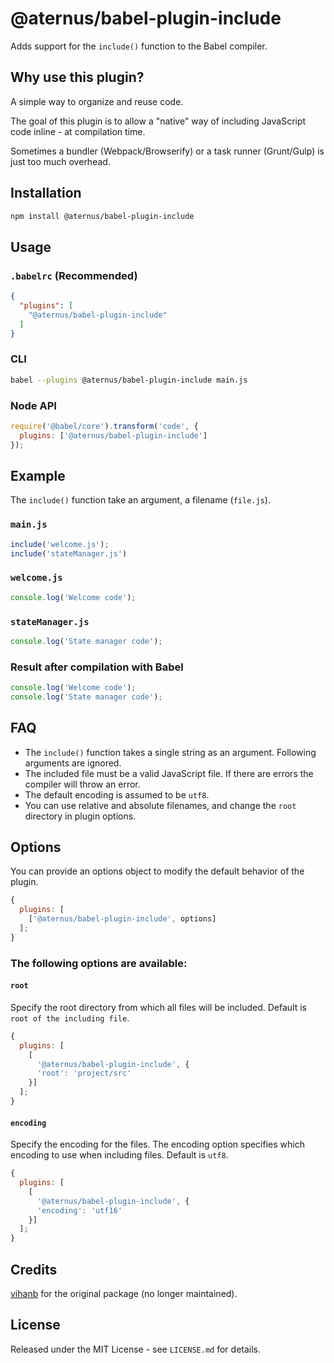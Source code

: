 # @aternus/babel-plugin-include

Adds support for the `include()` function to the Babel compiler.


## Why use this plugin?

A simple way to organize and reuse code.

The goal of this plugin is to allow a "native" way of including JavaScript code inline - at compilation time.

Sometimes a bundler (Webpack/Browserify) or a task runner (Grunt/Gulp) is just too much overhead.


## Installation

```bash
npm install @aternus/babel-plugin-include
```


## Usage

### `.babelrc` (Recommended)

```json
{
  "plugins": [
    "@aternus/babel-plugin-include"
  ]
}
```

### CLI

```bash
babel --plugins @aternus/babel-plugin-include main.js
```

### Node API

```javascript
require('@babel/core').transform('code', {
  plugins: ['@aternus/babel-plugin-include']
});
```


## Example

The `include()` function take an argument, a filename (`file.js`).

### `main.js`

```javascript
include('welcome.js');
include('stateManager.js')
```

### `welcome.js`

```javascript
console.log('Welcome code');
```

### `stateManager.js`

```javascript
console.log('State manager code');
```

### Result after compilation with Babel

```javascript
console.log('Welcome code');
console.log('State manager code');
```


## FAQ

* The `include()` function takes a single string as an argument. Following arguments are ignored.
* The included file must be a valid JavaScript file. If there are errors the compiler will throw an error.
* The default encoding is assumed to be `utf8`.
* You can use relative and absolute filenames, and change the `root` directory in plugin options.

## Options

You can provide an options object to modify the default behavior of the plugin.

```javascript
{
  plugins: [
    ['@aternus/babel-plugin-include', options]
  ];
}
```

### The following options are available:

#### `root`
Specify the root directory from which all files will be included. Default is `root of the including file`.

```javascript
{
  plugins: [
    [
      '@aternus/babel-plugin-include', {
      'root': 'project/src'
    }]
  ];
}
```

#### `encoding`
Specify the encoding for the files. 
The encoding option specifies which encoding to use when including files. Default is `utf8`.

```javascript
{
  plugins: [
    [
      '@aternus/babel-plugin-include', {
      'encoding': 'utf16'
    }]
  ];
}
```


## Credits

[vihanb](https://github.com/vihanb) for the original package (no longer maintained).


## License

Released under the MIT License - see `LICENSE.md` for details.
